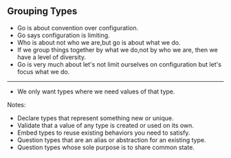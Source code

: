 ## Grouping Types

* Go is about convention over configuration.
* Go says configuration is limiting.
* Who is about not who we are,but go is about what we do.
* If we group things together by what we do,not by who we are, then we have a level of diversity.
* Go is very much about let's not limit ourselves on configuration but let's focus what we do.
---
* We only want types where we need values of that type.

 Notes:

 * Declare types that represent something new or unique.
 * Validate that a value of any type is created or used on its own.
 * Embed types to reuse existing behaviors you need to satisfy.
 * Question types that are an alias or abstraction for an existing type.
 * Question types whose sole purpose is to share common state.
 